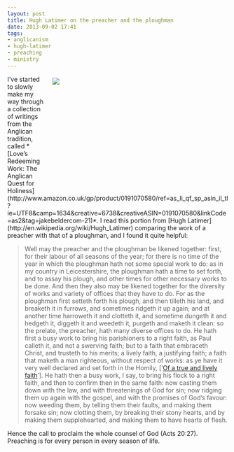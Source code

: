 ```yaml
---
layout: post
title: Hugh Latimer on the preacher and the ploughman
date: 2013-09-02 17:41
tags:
- anglicanism
- hugh-latimer
- preaching
- ministry
---
```

<div style="float: right; margin: 5px 1px 0px 20px; width: 400px; height: 256px;"><img src="https://dl.dropboxusercontent.com/u/3897986/Jake%20Blog%20Images/horse-ploughing-field.jpg"></div>
I’ve started to slowly make my way through a collection of writings from the Anglican tradition, called *[Love’s Redeeming Work: The Anglican Quest for Holiness](http://www.amazon.co.uk/gp/product/0191070580/ref=as_li_qf_sp_asin_il_tl?ie=UTF8&camp=1634&creative=6738&creativeASIN=0191070580&linkCode=as2&tag=jakebeldercom-21)*. I read this portion from [Hugh Latimer](http://en.wikipedia.org/wiki/Hugh_Latimer) comparing the work of a preacher with that of a ploughman, and I found it quite helpful:

<blockquote>
Well may the preacher and the ploughman be likened together: first, for their labour of all seasons of the year; for there is no time of the year in which the ploughman hath not some special work to do: as in my country in Leicestershire, the ploughman hath a time to set forth, and to assay his plough, and other times for other necessary works to be done. And then they also may be likened together for the diversity of works and variety of offices that they have to do. For as the ploughman first setteth forth his plough, and then tilleth his land, and breaketh it in furrows, and sometimes ridgeth it up again; and at another time harroweth it and clotteth it, and sometime dungeth it and hedgeth it, diggeth it and weedeth it, purgeth and maketh it clean: so the prelate, the preacher, hath many diverse offices to do. He hath first a busy work to bring his parishioners to a right faith, as Paul calleth it, and not a swerving faith; but to a faith that embraceth Christ, and trusteth to his merits; a lively faith, a justifying faith; a faith that maketh a man righteous, without respect of works: as ye have it very well declared and set forth in the Homily, [‘<a href="http://www.churchsociety.org/issues_new/doctrine/homilies/iss_doctrine_homilies_04.asp">Of a true and lively faith</a>’]. He hath then a busy work, I say, to bring his flock to a right faith, and then to confirm then in the same faith: now casting them down with the law, and with threatenings of God for sin; now ridging them up again with the gospel, and with the promises of God’s favour: now weeding them, by telling them their faults, and making them forsake sin; now clotting them, by breaking their stony hearts, and by making them supplehearted, and making them to have hearts of flesh.
</blockquote>

Hence the call to proclaim the whole counsel of God (Acts 20:27). Preaching is for every person in every season of life.
